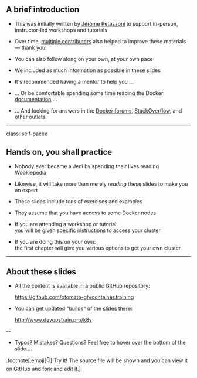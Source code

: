 ## A brief introduction

- This was initially written by [Jérôme Petazzoni](https://twitter.com/jpetazzo) to support in-person,
  instructor-led workshops and tutorials

- Over time, [multiple contributors](https://@@GITREPO@@/graphs/contributors) also helped to improve these materials — thank you!

- You can also follow along on your own, at your own pace

- We included as much information as possible in these slides

- It's recommended having a mentor to help you ...

- ... Or be comfortable spending some time reading the Docker
 [documentation](https://docs.docker.com/) ...

- ... And looking for answers in the [Docker forums](forums.docker.com),
  [StackOverflow](https://stackoverflow.com/questions/tagged/docker),
  and other outlets

---

class: self-paced

## Hands on, you shall practice

- Nobody ever became a Jedi by spending their lives reading Wookiepedia

- Likewise, it will take more than merely *reading* these slides
  to make you an expert

- These slides include *tons* of exercises and examples

- They assume that you have access to some Docker nodes

- If you are attending a workshop or tutorial:
  <br/>you will be given specific instructions to access your cluster

- If you are doing this on your own:
  <br/>the first chapter will give you various options to get your own cluster

---

## About these slides

- All the content is available in a public GitHub repository:

  https://github.com/otomato-gh/container.training

- You can get updated "builds" of the slides there:

  http://www.devopstrain.pro/k8s

<!--
.exercise[
```open https://github.com/otomato-gh/container.training```
```open http://container.training/```
]
-->

--

- Typos? Mistakes? Questions? Feel free to hover over the bottom of the slide ...

.footnote[.emoji[👇] Try it! The source file will be shown and you can view it on GitHub and fork and edit it.]

<!--
.exercise[
```open https://github.com/otomato-gh/container.training/tree/master/slides/common/intro.md```
]
-->
